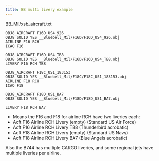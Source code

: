 ```yaml
---
title: BB multi livery example
---
```


BB\_Mil/xsb\_aircraft.txt

``` {.}
OBJ8_AIRCRAFT F16D_US4_926
OBJ8 SOLID YES __Bluebell_Mil/F16D/F16D_US4_926.obj
AIRLINE F16 RCH
ICAO F16

OBJ8_AIRCRAFT F16D_US4_TB8
OBJ8 SOLID YES __Bluebell_Mil/F16D/F16D_US4_TB8.obj
LIVERY F16 RCH TB8

OBJ8_AIRCRAFT F18C_US1_183153
OBJ8 SOLID YES __Bluebell_Mil/F18C/F18C_US1_183153.obj
AIRLINE F18 RCH
ICAO F18

OBJ8_AIRCRAFT F18D_US1_BA7
OBJ8 SOLID YES __Bluebell_Mil/F18D/F18D_US1_BA7.obj
```

`LIVERY F18 RCH BA7`

-   Means the F16 and F18 for airline RCH have two liveries each:
-   Acft F16 Airline RCH Livery (empty) (Standard US Air Force)
-   Acft F16 Airline RCH Livery TB8 (Thunderbird acrobatic)
-   Acft F18 Airline RCH Livery (empty) (Standard US Navy)
-   Acft F18 Airline RCH Livery BA7 (Blue Angels acrobatic)

Also the B744 has multiple CARGO liveries, and some regional jets have
multiple liveries per airline.
